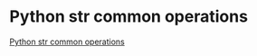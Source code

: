 # Python str common operations
[Python str common operations](https://aiwithcloud.com/2022/09/16/python_str_common_operations/)